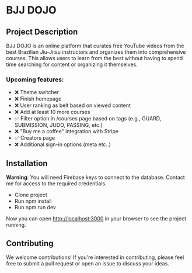 
# BJJ DOJO

## Project Description

BJJ DOJO is an online platform that curates free YouTube videos from the best Brazilian Jiu-Jitsu instructors and organizes them into comprehensive courses. This allows users to learn from the best without having to spend time searching for content or organizing it themselves.

### Upcoming features:

- :x: Theme switcher
- :x: Finish homepage
- :x: User ranking as belt based on viewed content
- :x: Add at least 10 more courses
- :white_check_mark: Filter option in /courses page based on tags (e.g., GUARD, SUBMISSION, JUDO, PASSING, etc.)
- :x: "Buy me a coffee" integration with Stripe
- :white_check_mark: Creators page
- :x: Additional sign-in options (meta etc..)

## Installation

**Warning**: You will need Firebase keys to connect to the database. Contact me for access to the required credentials.

- Clone project
- Run npm install
- Run npm run dev

Now you can open [http://localhost:3000](http://localhost:3000) in your browser to see the project running.


## Contributing

We welcome contributions! If you're interested in contributing, please feel free to submit a pull request or open an issue to discuss your ideas.
